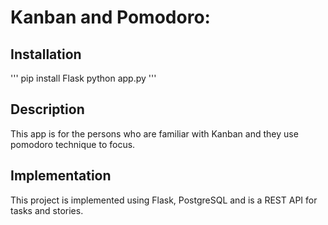 # Kanban and Pomodoro: 

## Installation 

'''
pip install Flask 
python app.py
''' 

## Description

This app is for the persons who are familiar with Kanban and they use pomodoro technique to focus.

  
## Implementation

This project is implemented using Flask, PostgreSQL and is a REST API for tasks and stories.
